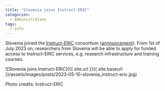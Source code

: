 ```yaml
---
title: "Slovenia joins Instruct-ERIC"
categories:
  - Administration
tags:
  - info
---
```


Slovenia joined the [Instruct-ERIC](https://instruct-eric.org/) consortium ([announcement](https://instruct-eric.org/news/instruct-eric-new-members---greece-and-slovenia/)). From 1st of July 2023 on, researchers from Slovenia will be able to apply for funded access to Instruct-ERIC services, e.g. research infrastructure and training courses.

![Slovenia joins Instruct-ERIC]({{ site.url }}{{ site.baseurl }}/assets/images/posts/2023-05-10-slovenia_instruct-eric.jpg)

Photo credits: Instruct-ERIC